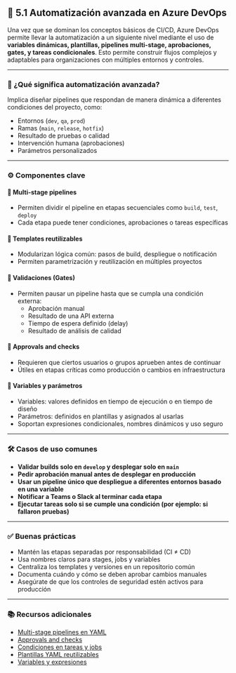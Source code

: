 ## 🤖 5.1 Automatización avanzada en Azure DevOps

Una vez que se dominan los conceptos básicos de CI/CD, Azure DevOps permite llevar la automatización a un siguiente nivel mediante el uso de **variables dinámicas, plantillas, pipelines multi-stage, aprobaciones, gates, y tareas condicionales**. Esto permite construir flujos complejos y adaptables para organizaciones con múltiples entornos y controles.

---

### 🧠 ¿Qué significa automatización avanzada?

Implica diseñar pipelines que respondan de manera dinámica a diferentes condiciones del proyecto, como:

- Entornos (`dev`, `qa`, `prod`)
- Ramas (`main`, `release`, `hotfix`)
- Resultado de pruebas o calidad
- Intervención humana (aprobaciones)
- Parámetros personalizados

---

### ⚙️ Componentes clave

#### 🔁 Multi-stage pipelines

- Permiten dividir el pipeline en etapas secuenciales como `build`, `test`, `deploy`
- Cada etapa puede tener condiciones, aprobaciones o tareas específicas

#### 🧩 Templates reutilizables

- Modularizan lógica común: pasos de build, despliegue o notificación
- Permiten parametrización y reutilización en múltiples proyectos

#### 🧪 Validaciones (Gates)

- Permiten pausar un pipeline hasta que se cumpla una condición externa:
  - Aprobación manual
  - Resultado de una API externa
  - Tiempo de espera definido (delay)
  - Resultado de análisis de calidad

#### 🔐 Approvals and checks

- Requieren que ciertos usuarios o grupos aprueben antes de continuar
- Útiles en etapas críticas como producción o cambios en infraestructura

#### 🧮 Variables y parámetros

- Variables: valores definidos en tiempo de ejecución o en tiempo de diseño
- Parámetros: definidos en plantillas y asignados al usarlas
- Soportan expresiones condicionales, nombres dinámicos y uso seguro

---

### 🛠️ Casos de uso comunes

- **Validar builds solo en `develop` y desplegar solo en `main`**
- **Pedir aprobación manual antes de desplegar en producción**
- **Usar un pipeline único que despliegue a diferentes entornos basado en una variable**
- **Notificar a Teams o Slack al terminar cada etapa**
- **Ejecutar tareas solo si se cumple una condición (por ejemplo: si fallaron pruebas)**

---

### ✅ Buenas prácticas

- Mantén las etapas separadas por responsabilidad (CI ≠ CD)
- Usa nombres claros para stages, jobs y variables
- Centraliza los templates y versiones en un repositorio común
- Documenta cuándo y cómo se deben aprobar cambios manuales
- Asegúrate de que los controles de seguridad estén activos para producción

---

### 📚 Recursos adicionales

- [Multi-stage pipelines en YAML](https://learn.microsoft.com/en-us/azure/devops/pipelines/process/stages)
- [Approvals and checks](https://learn.microsoft.com/en-us/azure/devops/pipelines/process/approvals)
- [Condiciones en tareas y jobs](https://learn.microsoft.com/en-us/azure/devops/pipelines/process/conditions)
- [Plantillas YAML reutilizables](https://learn.microsoft.com/en-us/azure/devops/pipelines/process/templates)
- [Variables y expresiones](https://learn.microsoft.com/en-us/azure/devops/pipelines/process/expressions)

